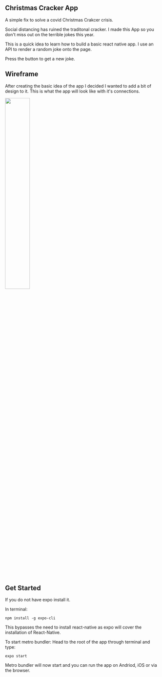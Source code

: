 ## Christmas Cracker App

A simple fix to solve a covid Christmas Crakcer crisis. 

Social distancing has ruined the traditonal cracker. I made this App so you don't miss out on the terrible jokes this year.

This is a quick idea to learn how to build a basic react native app. I use an API to render a random joke onto the page.

Press the button to get a new joke.

## Wireframe

After creating the basic idea of the app I decided I wanted to add a bit of design to it.
This is what the app will look like with it's connections.

<img src="https://i.ibb.co/5TqnGB7/Christmas-Joke-App.gif" width="40%">

## Get Started

If you do not have expo install it. 

In terminal:
```
npm install -g expo-cli
```

This bypasses the need to install react-native as expo will cover the installation of React-Native.

To start metro bundler: Head to the root of the app through terminal and type:
```
expo start

```

Metro bundler will now start and you can run the app on Andriod, iOS or via the browser.

